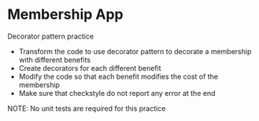 Membership App
=======

Decorator pattern practice

- Transform the code to use decorator pattern to decorate a membership with different benefits
- Create decorators for each different benefit
- Modify the code so that each benefit modifies the cost of the membership
- Make sure that checkstyle do not report any error at the end


NOTE: No unit tests are required for this practice

